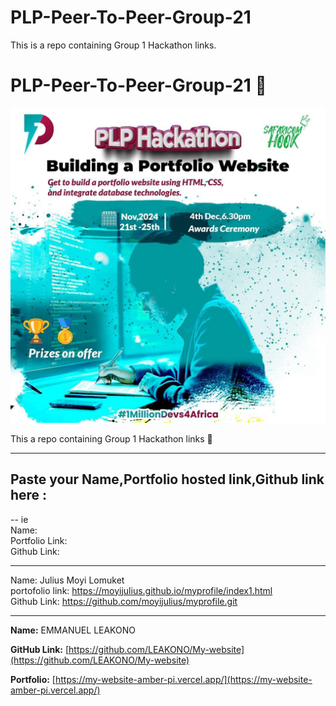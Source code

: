 # PLP-Peer-To-Peer-Group-21

This is a repo containing Group 1 Hackathon links.


# PLP-Peer-To-Peer-Group-21 :rocket: <br>

![Hackathon Image](assets/Hackathon-Poster.jpg)


This a repo containing Group 1 Hackathon links :tada:

----
## Paste your Name,Portfolio hosted  link,Github link here :
--
ie<br>
Name:<br>
Portfolio Link:<br>
Github Link:<br>

----

Name: Julius Moyi Lomuket <br>
portofolio link: https://moyijulius.github.io/myprofile/index1.html <br>
Github Link: https://github.com/moyijulius/myprofile.git

---

**Name:** EMMANUEL LEAKONO

**GitHub Link:** [https://github.com/LEAKONO/My-website](https://github.com/LEAKONO/My-website)

**Portfolio:** [https://my-website-amber-pi.vercel.app/](https://my-website-amber-pi.vercel.app/)
